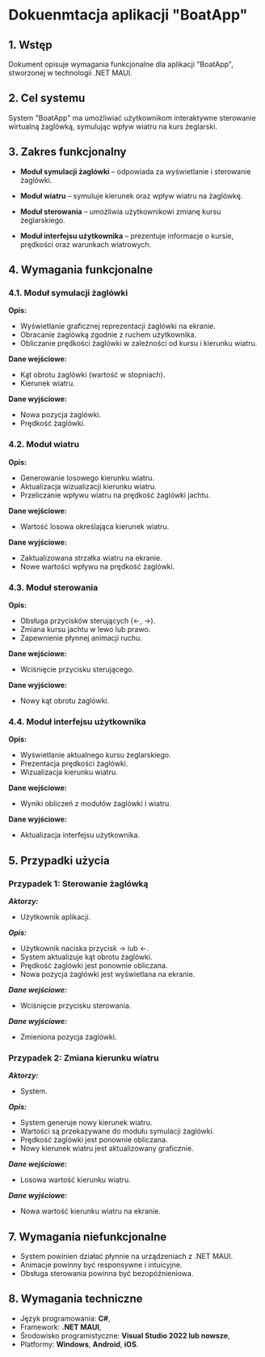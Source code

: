 # Dokuenmtacja aplikacji "BoatApp"

## 1. Wstęp
Dokument opisuje wymagania funkcjonalne dla aplikacji "BoatApp", stworzonej w technologii .NET MAUI. 

## 2. Cel systemu
System "BoatApp" ma umożliwiać użytkownikom interaktywne sterowanie wirtualną żaglówką, symulując wpływ wiatru na kurs żeglarski.

## 3. Zakres funkcjonalny

- **Moduł symulacji żaglówki** – odpowiada za wyświetlanie i sterowanie żaglówki.

- **Moduł wiatru** – symuluje kierunek oraz wpływ wiatru na żaglówkę.

- **Moduł sterowania** – umożliwia użytkownikowi zmianę kursu żeglarskiego.

- **Moduł interfejsu użytkownika** – prezentuje informacje o kursie, prędkości oraz warunkach wiatrowych.

## 4. Wymagania funkcjonalne

### 4.1. Moduł symulacji żaglówki 
**Opis:**
- Wyświetlanie graficznej reprezentacji żaglówki na ekranie.
- Obracanie żaglówką zgodnie z ruchem użytkownika.
- Obliczanie prędkości żaglówki w zależności od kursu i kierunku wiatru.

**Dane wejściowe:**
- Kąt obrotu żaglówki (wartość w stopniach).
- Kierunek wiatru.

**Dane wyjściowe:**
- Nowa pozycja żaglówki.
- Prędkość żaglówki.

### 4.2. Moduł wiatru       
**Opis:**
- Generowanie losowego kierunku wiatru.
- Aktualizacja wizualizacji kierunku wiatru.
- Przeliczanie wpływu wiatru na prędkość żaglówki jachtu.

**Dane wejściowe:**
- Wartość losowa określająca kierunek wiatru.

**Dane wyjściowe:**
- Zaktualizowana strzałka wiatru na ekranie.
- Nowe wartości wpływu na prędkość żaglówki.

### 4.3. Moduł sterowania 
**Opis:**
- Obsługa przycisków sterujących (←, →).
- Zmiana kursu jachtu w lewo lub prawo.
- Zapewnienie płynnej animacji ruchu.

**Dane wejściowe:**
- Wciśnięcie przycisku sterującego.

**Dane wyjściowe:**
- Nowy kąt obrotu żaglówki.

### 4.4. Moduł interfejsu użytkownika 
**Opis:**
- Wyświetlanie aktualnego kursu żeglarskiego.
- Prezentacja prędkości żaglówki.
- Wizualizacja kierunku wiatru.

**Dane wejściowe:**
- Wyniki obliczeń z modułów żaglówki i wiatru.

**Dane wyjściowe:**
- Aktualizacja interfejsu użytkownika.


## 5. Przypadki użycia 

### Przypadek 1: Sterowanie żaglówką

***Aktorzy:***

- Użytkownik aplikacji.

***Opis:***

- Użytkownik naciska przycisk → lub ←.
- System aktualizuje kąt obrotu żaglówki.
- Prędkość żaglówki jest ponownie obliczana.
- Nowa pozycja żaglówki jest wyświetlana na ekranie.

***Dane wejściowe:***

- Wciśnięcie przycisku sterowania.

***Dane wyjściowe:***

- Zmieniona pozycja żaglówki.

### Przypadek 2: Zmiana kierunku wiatru

***Aktorzy:***

- System.

***Opis:***

- System generuje nowy kierunek wiatru.
- Wartości są przekazywane do modułu symulacji żaglówki.
- Prędkość żaglówki jest ponownie obliczana.
- Nowy kierunek wiatru jest aktualizowany graficznie.

***Dane wejściowe:***

- Losowa wartość kierunku wiatru.

***Dane wyjściowe:***

- Nowa wartość kierunku wiatru na ekranie.

## 7. Wymagania niefunkcjonalne

- System powinien działać płynnie na urządzeniach z .NET MAUI.
- Animacje powinny być responsywne i intuicyjne.
- Obsługa sterowania powinna być bezopóźnieniowa.
  
## 8. Wymagania techniczne

- Język programowania: **C#**,
- Framework: **.NET MAUI**,
- Środowisko programistyczne: **Visual Studio 2022 lub nowsze**,
- Platformy: **Windows**, **Android**, **iOS**.


